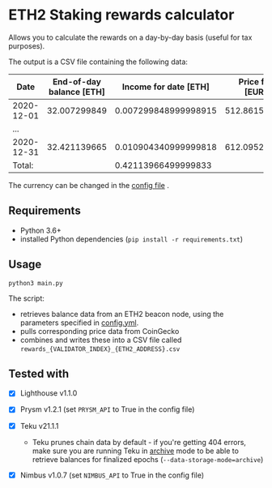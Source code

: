 # ETH2 Staking rewards calculator

Allows you to calculate the rewards on a day-by-day basis
(useful for tax purposes).

The output is a CSV file containing the following data:

| Date       | End-of-day balance [ETH] | Income for date [ETH] | Price for date [EUR/ETH] | Income for date [EUR] |
|------------|--------------------------|-----------------------|--------------------------|-----------------------|
| 2020-12-01 | 32.007299849             | 0.007299848999998915  | 512.861535490493         | 3.743811766988183     |
| ...        |                          |                       |                          |                       |
| 2020-12-31 | 32.421139665             | 0.010904340999999818  | 612.095211614956         | 6.67449491191653      |
| Total:     |                          | 0.42113966499999833   |                          | 212.81565225637513    | 

The currency can be changed in the [config file](config.yml) .

## Requirements
- Python 3.6+
- installed Python dependencies (`pip install -r requirements.txt`)

## Usage
`python3 main.py`

The script:

- retrieves balance data from an ETH2 beacon node, using the
 parameters specified in [config.yml](config.yml).
- pulls corresponding price data from CoinGecko
- combines and writes these into a CSV file called
 `rewards_{VALIDATOR_INDEX}_{ETH2_ADDRESS}.csv`

## Tested with

- [x] Lighthouse v1.1.0
- [x] Prysm v1.2.1 (set `PRYSM_API` to True in the config file)
- [x] Teku v21.1.1
  - Teku prunes chain data by default - if you're getting 404 errors,
  make sure you are running Teku in
  [archive](https://docs.teku.consensys.net/en/latest/Reference/CLI/CLI-Syntax/#data-storage-mode)
  mode to be able to retrieve balances for finalized epochs (`--data-storage-mode=archive`)
- [x] Nimbus v1.0.7 (set `NIMBUS_API` to True in the config file)

